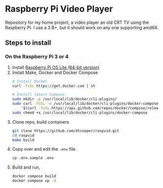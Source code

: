 # Raspberry Pi Video Player

Repository for my home project, a video player an old CRT TV using the Raspberry
PI. I use a 3 B+, but it should work on any one supporting amd64.

## Steps to install

### On the Raspberry Pi 3 or 4

1. Install [Raspberry Pi OS Lite (64-bit version)](https://www.raspberrypi.com/software/operating-systems/)
2. Install Make, Docker and Docker Compose
    ```bash
    # Install Docker
    curl -fsSL https://get.docker.com | sh

    # Install latest Compose
    sudo mkdir -p /usr/local/lib/docker/cli-plugins/
    sudo curl -fsSL -o /usr/local/lib/docker/cli-plugins/docker-compose \
        "$(curl -fsSL https://api.github.com/repos/docker/compose/releases/latest | grep browser_download_url | cut -d '"' -f 4 | grep -i "$(uname -s)-$(arch)$")"
    sudo chmod +x /usr/local/lib/docker/cli-plugins/docker-compose
    ```
3. Clone repo, build containers
    ```bash
    git clone https://github.com/dtcooper/raspvid.git
    cd raspvid
    make build
    ```
4. Copy over and edit the `.env` file
    ```bash
    cp .env.sample .env
    ```
5. Build and run,
    ```bash
    docker compose build
    docker compose up -d
    ```
